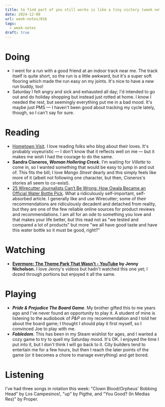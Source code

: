 ```yaml
---
title: to find part of you still works is like a tiny victory (week notes 016)
date: 2024-12-08
url: week-notes/016
tags:
  - week-notes
draft: true
---
```

# Doing
* I went for a run with a good friend at an indoor track near me. The track itself is quite short, so the run is a little awkward, but it's a super soft flooring which made the run easy on my joints. It's nice to have a new run buddy, too!
* Saturday I felt angry and sick and exhausted all day; I'd intended to go out and do holiday shopping but instead just rotted at home. I know I needed the rest, but seemingly everything put me in a bad mood. It's maybe just PMS — I haven't been good about tracking my cycle lately, though, so I can't say for sure.
# Reading
* [Hometown Visit](https://lanadelrue.bearblog.dev/hometown-visit). I love reading folks who blog about their loves. It's probably voyeuristic — I don't know that it reflects well on me — but it makes me wish I had the courage to do the same.
* **Sandra Cisneros, _Woman Hollering Creek_.** I'm waiting for _Villette_ to come in, so I wanted something that would be easy to jump in and out of. This fits the bill; I love _Mango Street_ dearly and this simply feels like more of it (albeit not following one character, but then, Cisneros's stories all seem to co-exist).
* [25 Wirecutter Journalists Can’t Be Wrong: How Owala Became an Official Water Bottle Pick](https://www.nytimes.com/wirecutter/reviews/owala-freesip-review/). What a ridiculously self-important, self-absorbed article. I generally like and use Wirecutter; some of their recommendations are ridiculously decadent and detached from reality, but they are one of the few reliable online sources for product reviews and recommendations. I am all for an ode to something you love and that makes your life better, but this read not as "we tested and compared a lot of products" but more "we all have good taste and have this water bottle so it must be good, right?"
# Watching
* **[Evermore: The Theme Park That Wasn't - YouTube](https://www.youtube.com/watch?v=L9OhTB5eBqQ) by Jenny Nicholson.** I love Jenny's videos but hadn't watched this one yet; I dozed through portions but enjoyed it all the same.
# Playing
* **_Pride & Prejudice The Board Game_**. My brother gifted this to me years ago and I've never found an opportunity to play it. A student of mine is listening to the audiobook of _P&P_ on my recommendation and I told her about the board game; I thought I should play it first myself, so I convinced Joe to play with me.
* **_Fabledom_**. This has been in my Steam wishlist for ages, and I wanted a cozy game to try to quell my Saturday mood. It's OK. I enjoyed the time I put into it, but I don't think I will go back to it. City builders tend to entertain me for a few hours, but then I reach the later points of the game (or it becomes a chore to manage everything) and get bored.
# Listening
I've had three songs in rotation this week: "Clown Blood/Orpheus' Bobbing Head" by Los Campesinos!, "up" by Pigthe, and "You Good? (In Medias Res)" by Proper.